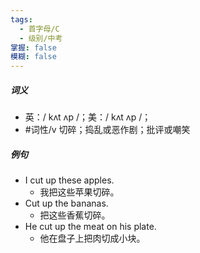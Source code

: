 ```yaml
---
tags:
  - 首字母/C
  - 级别/中考
掌握: false
模糊: false
---
```

##### 词义
- 英：/ kʌt ʌp /；美：/ kʌt ʌp /；
- #词性/v  切碎；捣乱或恶作剧；批评或嘲笑
##### 例句
- I cut up these apples.
	- 我把这些苹果切碎。
- Cut up the bananas.
	- 把这些香蕉切碎。
- He cut up the meat on his plate.
	- 他在盘子上把肉切成小块。
